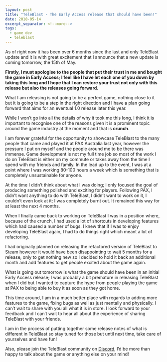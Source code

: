 ```yaml
---
layout: post
title: "TeleBlast - The Early Access release that should have been!"
date: 2018-05-14
excerpt_separator: <!--more-->
tags:
  - game dev
  - teleblast
---
```


As of right now it has been over 6 months since the last and only TeleBlast update and it is with great excitement that I announce that a new update is coming tomorrow, the 15th of May.

**Firstly, I must apologise to the people that put their trust in me and bought the game in Early Access; I feel like I have let each one of you down by taking this long and I hope that I can restore your trust not only with this release but also the releases going forward.**

What I am releasing is not going to be a perfect game, nothing close to it but it is going to be a step in the right direction and I have a plan going forward that aims for an eventual 1.0 release later this year.

While I won’t go into all the details of why it took me this long, I think it is important to recognise one of the reasons given it is a prominent topic around the game industry at the moment and that is **crunch**.

I am forever grateful for the opportunity to showcase TeleBlast to the many people that came and played it at PAX Australia last year, however the pressure I put on myself and the people around me to be there was immense. Game development is not my full time job so most of the work I do on TeleBlast is either on my commute or takes away from the time I spend with my friends and family. In the lead up to the event, I was at a point where I was working 80-100 hours a week which is something that is completely unsustainable for anyone.

At the time I didn’t think about what I was doing; I only focused the goal of producing something polished and exciting for players. Following PAX, I didn’t want anything to do with TeleBlast, I didn’t want to work on it, I couldn’t even look at it; I was completely burnt out. It remained this way for at least the next 4 months.

When I finally came back to working on TeleBlast I was in a position where, because of the crunch, I had used a lot of shortcuts in developing features which had caused a number of bugs. I knew that if I was to enjoy developing TeleBlast again, I had to do things right which meant a lot of refactoring.

I had originally planned on releasing the refactored version of TeleBlast to Steam however it would have been disappointing to wait 5 months for a release, only to get nothing new so I decided to hold it back an additional month and add features to get people excited about the game again.

What is going out tomorrow is what the game should have been in an initial Early Access release; I was probably a bit premature in releasing TeleBlast when I did but I wanted to capture the hype from people playing the game at PAX to being able to buy it as soon as they got home.

This time around, I am in a much better place with regards to adding more features to the game, fixing bugs as well as just mentally and physically. I can’t wait to share with you all what it is in store. I look forward to your feedback and I can’t wait to hear all about the experience of sharing TeleBlast with your friends.

I am in the process of putting together some release notes of what is different in TeleBlast so stay tuned for those but until next time, take care of yourselves and have fun!

Also, please join the TeleBlast community on [Discord](https://discord.gg/ZRwbxWw), I’d be more than happy to talk about the game or anything else on your mind!
